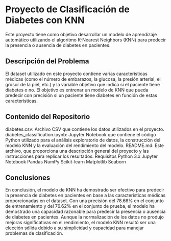 # Proyecto de Clasificación de Diabetes con KNN

Este proyecto tiene como objetivo desarrollar un modelo de aprendizaje automático utilizando el algoritmo K-Nearest Neighbors (KNN) para predecir la presencia o ausencia de diabetes en pacientes.

## Descripción del Problema
El dataset utilizado en este proyecto contiene varias características médicas (como el número de embarazos, la glucosa, la presión arterial, el grosor de la piel, etc.) y la variable objetivo que indica si el paciente tiene diabetes o no. El objetivo es entrenar un modelo de KNN que pueda predecir con precisión si un paciente tiene diabetes en función de estas características.

## Contenido del Repositorio
diabetes.csv: Archivo CSV que contiene los datos utilizados en el proyecto.
diabetes_classification.ipynb: Jupyter Notebook que contiene el código Python utilizado para el análisis exploratorio de datos, la construcción del modelo KNN y la evaluación del rendimiento del modelo.
README.md: Este archivo, que proporciona una descripción general del proyecto y las instrucciones para replicar los resultados.
Requisitos
Python 3.x
Jupyter Notebook
Pandas
NumPy
Scikit-learn
Matplotlib
Seaborn


## Conclusiones 

En conclusión, el modelo de KNN ha demostrado ser efectivo para predecir la presencia de diabetes en pacientes en base a las características médicas proporcionadas en el dataset.  Con una precisión del 78.66% en el conjunto de entrenamiento y del 76.62% en el conjunto de prueba, el modelo ha demostrado una capacidad razonable para predecir la presencia o ausencia de diabetes en pacientes. Aunque la normalización de los datos no produjo mejoras significativas en el rendimiento, el modelo KNN resultó ser una elección sólida debido a su simplicidad y capacidad para manejar problemas de clasificación. 

